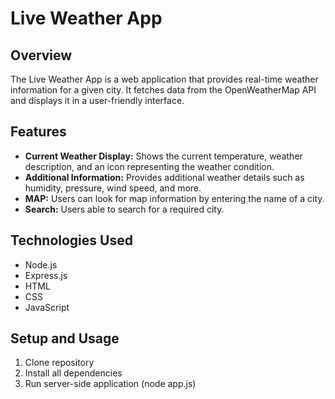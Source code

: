 # Live Weather App

## Overview

The Live Weather App is a web application that provides real-time weather information for a given city. It fetches data from the OpenWeatherMap API and displays it in a user-friendly interface.

## Features

- **Current Weather Display:** Shows the current temperature, weather description, and an icon representing the weather condition.
- **Additional Information:** Provides additional weather details such as humidity, pressure, wind speed, and more.
- **MAP:** Users can look for map information by entering the name of a city.
- **Search:** Users able to search for a required city.

## Technologies Used

- Node.js
- Express.js
- HTML
- CSS
- JavaScript

## Setup and Usage
1. Clone repository
2. Install all dependencies
3. Run server-side application (node app.js)
